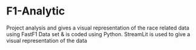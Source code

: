 # F1-Analytic
Project analysis and gives a visual representation of the race related data using FastF1 Data set &amp; is coded using Python. StreamLit is used to give a visual representation of the data
